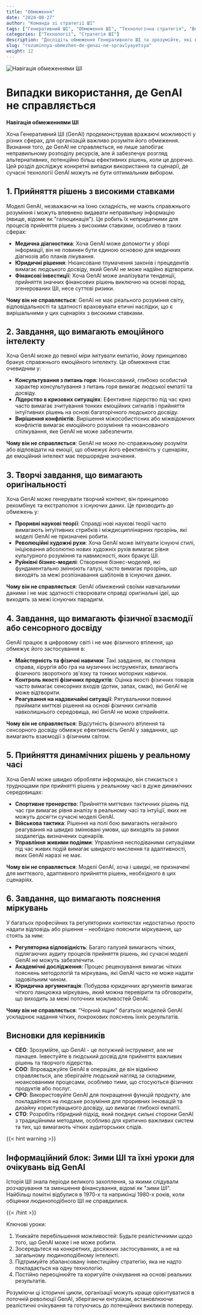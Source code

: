 ```yaml
---
title: "Обмеження"
date: "2024-08-27"
author: "Команда зі стратегії ШІ"
tags: ["Генеративний ШІ", "Обмеження ШІ", "Технологічна стратегія", "Впровадження ШІ"]
categories: ["Технології", "Стратегія ШІ"]
description: "Дослідіть обмеження Генеративного ШІ та зрозумійте, які випадки використання краще підходять для традиційних підходів, що дозволяє приймати більш обґрунтовані рішення щодо впровадження ШІ."
slug: "rozuminnya-obmezhen-de-genai-ne-spravlyayetsya"
weight: 12
---
```


![Навігація обмеженнями ШІ](/12.png)

# Випадки використання, де GenAI не справляється
**Навігація обмеженнями ШІ**

Хоча Генеративний ШІ (GenAI) продемонстрував вражаючі можливості у різних сферах, для організацій важливо розуміти його обмеження. Визнання того, де GenAI не справляється, не лише запобігає неправильному розподілу ресурсів, але й забезпечує розгляд альтернативних, потенційно більш ефективних рішень, коли це доречно. Цей розділ досліджує конкретні випадки використання та сценарії, де сучасні технології GenAI можуть не бути оптимальним вибором.

## 1. Прийняття рішень з високими ставками

Моделі GenAI, незважаючи на їхню складність, не мають справжнього розуміння і можуть впевнено видавати неправильну інформацію (явище, відоме як "галюцинація"). Це робить їх непридатними для процесів прийняття рішень з високими ставками, особливо в таких сферах:

- **Медична діагностика**: Хоча GenAI може допомогти у зборі інформації, він не повинен бути єдиною основою для медичних діагнозів або планів лікування.
- **Юридичні рішення**: Нюансоване тлумачення законів і прецедентів вимагає людського досвіду, який GenAI не може надійно відтворити.
- **Фінансові інвестиції**: Хоча GenAI може аналізувати тенденції, прийняття значних фінансових рішень виключно на основі порад, згенерованих ШІ, несе суттєві ризики.

**Чому він не справляється**: GenAI не має реального розуміння світу, відповідальності та здатності враховувати етичні наслідки, що є вирішальними у цих сценаріях з високими ставками.

## 2. Завдання, що вимагають емоційного інтелекту

Хоча GenAI може до певної міри імітувати емпатію, йому принципово бракує справжнього емоційного інтелекту. Це обмеження стає очевидним у:

- **Консультування з питань горя**: Нюансований, глибоко особистий характер консультування з питань горя вимагає людської емпатії та досвіду.
- **Лідерство в кризових ситуаціях**: Ефективне лідерство під час криз часто вимагає зчитування тонких емоційних сигналів і прийняття інтуїтивних рішень на основі багаторічного людського досвіду.
- **Вирішення конфліктів**: Вирішення міжособистісних або міжвідомчих конфліктів вимагає емоційного розуміння та нюансованого спілкування, яке GenAI не може забезпечити.

**Чому він не справляється**: GenAI не може по-справжньому розуміти або відповідати на емоції, що обмежує його ефективність у сценаріях, де емоційний інтелект має першорядне значення.

## 3. Творчі завдання, що вимагають оригінальності

Хоча GenAI може генерувати творчий контент, він принципово рекомбінує та екстраполює з існуючих даних. Це призводить до обмежень у:

- **Проривні наукові теорії**: Справді нові наукові теорії часто вимагають інтуїтивних стрибків і міждисциплінарних прозрінь, які моделі GenAI не призначені робити.
- **Революційні художні рухи**: Хоча GenAI може імітувати існуючі стилі, ініціювання абсолютно нових художніх рухів вимагає рівня культурного розуміння та навмисності, яких бракує ШІ.
- **Руйнівні бізнес-моделі**: Створення бізнес-моделей, які фундаментально змінюють галузі, часто вимагає прозрінь, що виходять за межі розпізнавання шаблонів в існуючих даних.

**Чому він не справляється**: GenAI обмежений своїми навчальними даними і не має здатності створювати справді оригінальні ідеї, що виходять за межі існуючих парадигм.

## 4. Завдання, що вимагають фізичної взаємодії або сенсорного досвіду

GenAI працює в цифровому світі і не має фізичного втілення, що обмежує його застосування в:

- **Майстерність та фізичні навички**: Такі завдання, як столярна справа, хірургія або гра на музичних інструментах, вимагають фізичного зворотного зв'язку та тонких моторних навичок.
- **Контроль якості фізичних продуктів**: Оцінка якості фізичних товарів часто вимагає сенсорних входів (дотик, запах, смак), які GenAI не може відтворити.
- **Реагування на надзвичайні ситуації**: Рятувальники повинні приймати миттєві рішення на основі фізичних сигналів навколишнього середовища, які GenAI не може сприйняти.

**Чому він не справляється**: Відсутність фізичного втілення та сенсорного досвіду обмежує ефективність GenAI у завданнях, що вимагають взаємодії з фізичним світом.

## 5. Прийняття динамічних рішень у реальному часі

Хоча GenAI може швидко обробляти інформацію, він стикається з труднощами при прийнятті рішень у реальному часі в дуже динамічних середовищах:

- **Спортивне тренерство**: Прийняття миттєвих тактичних рішень під час гри вимагає рівня аналізу в реальному часі та інтуїції, яких не можуть досягти сучасні моделі GenAI.
- **Військова тактика**: Рішення на полі бою вимагають негайного реагування на швидко змінювані умови, що виходять за рамки заздалегідь визначених сценаріїв.
- **Управління живими подіями**: Управління несподіваними ситуаціями під час живих подій вимагає швидкого мислення та адаптивності, яких GenAI наразі не має.

**Чому він не справляється**: Моделі GenAI, хоча і швидкі, не призначені для миттєвого, адаптивного прийняття рішень, необхідного в цих сценаріях.

## 6. Завдання, що вимагають пояснення міркувань

У багатьох професійних та регуляторних контекстах недостатньо просто надати відповідь або рішення – необхідно пояснити міркування, що стоять за ним:

- **Регуляторна відповідність**: Багато галузей вимагають чітких, підлягаючих аудиту процесів прийняття рішень, які сучасні моделі GenAI не можуть забезпечити.
- **Академічні дослідження**: Процес рецензування вимагає чітких пояснень методологій та міркувань, які GenAI часто не може надати задовільним чином.
- **Юридична аргументація**: Побудова юридичних аргументів вимагає чіткого ланцюжка міркувань, який можна перевірити та обговорити, що виходить за межі поточних можливостей GenAI.

**Чому він не справляється**: "Чорний ящик" багатьох моделей GenAI ускладнює надання чітких, покрокових пояснень їхніх результатів.

## Висновки для керівників

- **CEO**: Зрозумійте, що GenAI - це потужний інструмент, але не панацея. Інвестуйте в людський досвід для прийняття важливих рішень та творчого лідерства.
- **COO**: Впроваджуйте GenAI в операціях, де він відмінно справляється, але зберігайте людський нагляд за складними, нюансованими процесами, особливо тими, що стосуються фізичних продуктів або послуг.
- **CPO**: Використовуйте GenAI для покращення функцій продукту, але покладайтеся на людське розуміння для проривних інновацій та дизайну користувацького досвіду, що вимагає глибокої емпатії.
- **CTO**: Розробіть гібридний підхід, який поєднує сильні сторони GenAI з традиційними методами, особливо для критично важливих систем та тих, що вимагають чітких аудиторських слідів.

{{< hint warning >}}

## Інформаційний блок: Зими ШІ та їхні уроки для очікувань від GenAI

Історія ШІ знала періоди великого захоплення, за якими слідували розчарування та зменшення фінансування, відомі як "зими ШІ". Найбільш помітні відбулися в 1970-х та наприкінці 1980-х років, коли обіцянки людиноподібного ШІ не справдилися.

{{< /hint >}}

Ключові уроки:
1. Уникайте перебільшення можливостей: Будьте реалістичними щодо того, що GenAI може і не може робити.
2. Зосередьтеся на конкретних, досяжних застосуваннях, а не на загальному людиноподібному інтелекті.
3. Підтримуйте збалансовану інвестиційну стратегію, яка не надто покладається на одну технологію.
4. Постійно переоцінюйте та коригуйте очікування на основі реальних результатів.

Розуміючи ці історичні цикли, організації можуть краще орієнтуватися в поточній революції GenAI, зберігаючи ентузіазм, встановлюючи реалістичні очікування та готуючись до потенційних викликів попереду.
